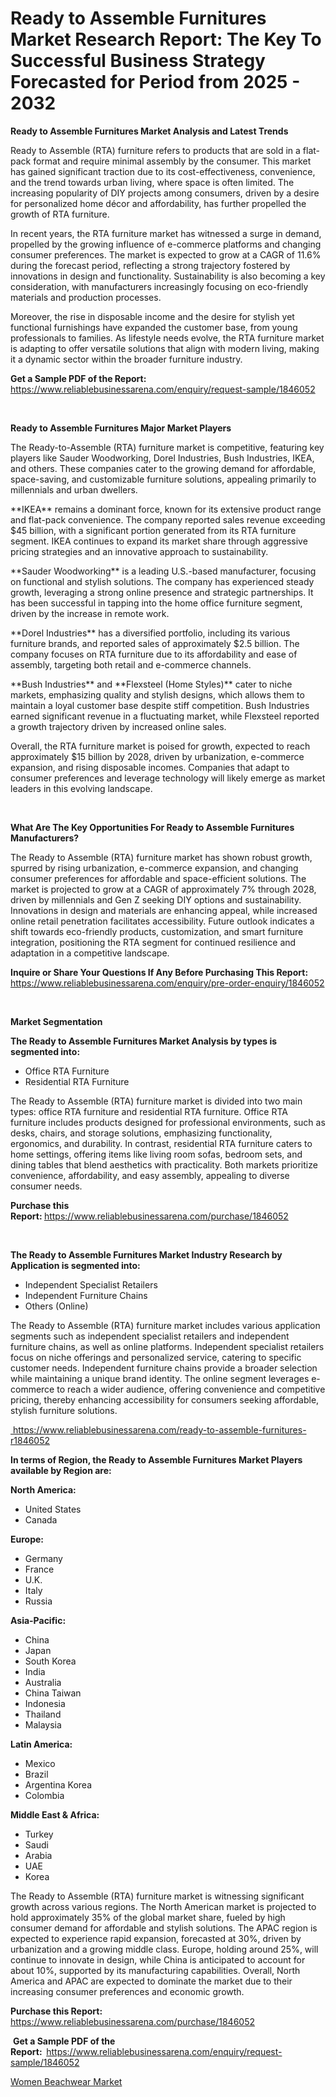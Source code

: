 <p><h1>Ready to Assemble Furnitures Market Research Report: The Key To Successful Business Strategy Forecasted for Period from 2025 - 2032</h1></p><p><strong>Ready to Assemble Furnitures Market Analysis and Latest Trends</strong></p>
<p><p>Ready to Assemble (RTA) furniture refers to products that are sold in a flat-pack format and require minimal assembly by the consumer. This market has gained significant traction due to its cost-effectiveness, convenience, and the trend towards urban living, where space is often limited. The increasing popularity of DIY projects among consumers, driven by a desire for personalized home décor and affordability, has further propelled the growth of RTA furniture.</p><p>In recent years, the RTA furniture market has witnessed a surge in demand, propelled by the growing influence of e-commerce platforms and changing consumer preferences. The market is expected to grow at a CAGR of 11.6% during the forecast period, reflecting a strong trajectory fostered by innovations in design and functionality. Sustainability is also becoming a key consideration, with manufacturers increasingly focusing on eco-friendly materials and production processes.</p><p>Moreover, the rise in disposable income and the desire for stylish yet functional furnishings have expanded the customer base, from young professionals to families. As lifestyle needs evolve, the RTA furniture market is adapting to offer versatile solutions that align with modern living, making it a dynamic sector within the broader furniture industry.</p></p>
<p><strong>Get a Sample PDF of the Report:&nbsp;</strong> <a href="https://www.reliablebusinessarena.com/enquiry/request-sample/1846052?utm_campaign=3183&utm_medium=2&utm_source=Github&utm_content=ia&utm_term=05042025&utm_id=ready-to-assemble-furnitures">https://www.reliablebusinessarena.com/enquiry/request-sample/1846052</a></p>
<p>&nbsp;</p>
<p><strong>Ready to Assemble Furnitures Major Market Players</strong></p>
<p><p>The Ready-to-Assemble (RTA) furniture market is competitive, featuring key players like Sauder Woodworking, Dorel Industries, Bush Industries, IKEA, and others. These companies cater to the growing demand for affordable, space-saving, and customizable furniture solutions, appealing primarily to millennials and urban dwellers.</p><p>**IKEA** remains a dominant force, known for its extensive product range and flat-pack convenience. The company reported sales revenue exceeding $45 billion, with a significant portion generated from its RTA furniture segment. IKEA continues to expand its market share through aggressive pricing strategies and an innovative approach to sustainability.</p><p>**Sauder Woodworking** is a leading U.S.-based manufacturer, focusing on functional and stylish solutions. The company has experienced steady growth, leveraging a strong online presence and strategic partnerships. It has been successful in tapping into the home office furniture segment, driven by the increase in remote work.</p><p>**Dorel Industries** has a diversified portfolio, including its various furniture brands, and reported sales of approximately $2.5 billion. The company focuses on RTA furniture due to its affordability and ease of assembly, targeting both retail and e-commerce channels.</p><p>**Bush Industries** and **Flexsteel (Home Styles)** cater to niche markets, emphasizing quality and stylish designs, which allows them to maintain a loyal customer base despite stiff competition. Bush Industries earned significant revenue in a fluctuating market, while Flexsteel reported a growth trajectory driven by increased online sales.</p><p>Overall, the RTA furniture market is poised for growth, expected to reach approximately $15 billion by 2028, driven by urbanization, e-commerce expansion, and rising disposable incomes. Companies that adapt to consumer preferences and leverage technology will likely emerge as market leaders in this evolving landscape.</p></p>
<p>&nbsp;</p>
<p><strong>What Are The Key Opportunities For Ready to Assemble Furnitures Manufacturers?</strong></p>
<p><p>The Ready to Assemble (RTA) furniture market has shown robust growth, spurred by rising urbanization, e-commerce expansion, and changing consumer preferences for affordable and space-efficient solutions. The market is projected to grow at a CAGR of approximately 7% through 2028, driven by millennials and Gen Z seeking DIY options and sustainability. Innovations in design and materials are enhancing appeal, while increased online retail penetration facilitates accessibility. Future outlook indicates a shift towards eco-friendly products, customization, and smart furniture integration, positioning the RTA segment for continued resilience and adaptation in a competitive landscape.</p></p>
<p><strong>Inquire or Share Your Questions If Any Before Purchasing This Report:</strong> <a href="https://www.reliablebusinessarena.com/enquiry/pre-order-enquiry/1846052?utm_campaign=3183&utm_medium=2&utm_source=Github&utm_content=ia&utm_term=05042025&utm_id=ready-to-assemble-furnitures">https://www.reliablebusinessarena.com/enquiry/pre-order-enquiry/1846052</a></p>
<p>&nbsp;</p>
<p><strong>Market Segmentation</strong></p>
<p><strong>The Ready to Assemble Furnitures Market Analysis by types is segmented into:</strong></p>
<p><ul><li>Office RTA Furniture</li><li>Residential RTA Furniture</li></ul></p>
<p><p>The Ready to Assemble (RTA) furniture market is divided into two main types: office RTA furniture and residential RTA furniture. Office RTA furniture includes products designed for professional environments, such as desks, chairs, and storage solutions, emphasizing functionality, ergonomics, and durability. In contrast, residential RTA furniture caters to home settings, offering items like living room sofas, bedroom sets, and dining tables that blend aesthetics with practicality. Both markets prioritize convenience, affordability, and easy assembly, appealing to diverse consumer needs.</p></p>
<p><strong>Purchase this Report:&nbsp;</strong><a href="https://www.reliablebusinessarena.com/purchase/1846052?utm_campaign=3183&utm_medium=2&utm_source=Github&utm_content=ia&utm_term=05042025&utm_id=ready-to-assemble-furnitures">https://www.reliablebusinessarena.com/purchase/1846052</a></p>
<p>&nbsp;</p>
<p><strong>The Ready to Assemble Furnitures Market Industry Research by Application is segmented into:</strong></p>
<p><ul><li>Independent Specialist Retailers</li><li>Independent Furniture Chains</li><li>Others (Online)</li></ul></p>
<p><p>The Ready to Assemble (RTA) furniture market includes various application segments such as independent specialist retailers and independent furniture chains, as well as online platforms. Independent specialist retailers focus on niche offerings and personalized service, catering to specific customer needs. Independent furniture chains provide a broader selection while maintaining a unique brand identity. The online segment leverages e-commerce to reach a wider audience, offering convenience and competitive pricing, thereby enhancing accessibility for consumers seeking affordable, stylish furniture solutions.</p></p>
<p><a href="https://www.reliablebusinessarena.com/ready-to-assemble-furnitures-r1846052?utm_campaign=3183&utm_medium=2&utm_source=Github&utm_content=ia&utm_term=05042025&utm_id=ready-to-assemble-furnitures">&nbsp;https://www.reliablebusinessarena.com/ready-to-assemble-furnitures-r1846052</a></p>
<p><strong>In terms of Region, the Ready to Assemble Furnitures Market Players available by Region are:</strong></p>
<p>
    <p> <strong> North America: </strong>
        <ul>
            <li>United States</li>
            <li>Canada</li>
        </ul>
        </p> 
    <p> <strong> Europe: </strong>
        <ul>
            <li>Germany</li>
            <li>France</li>
            <li>U.K.</li>
            <li>Italy</li>
            <li>Russia</li>
        </ul>
        </p> 
    <p> <strong> Asia-Pacific: </strong>
        <ul>
            <li>China</li>
            <li>Japan</li>
            <li>South Korea</li>
            <li>India</li>
            <li>Australia</li>
            <li>China Taiwan</li>
            <li>Indonesia</li>
            <li>Thailand</li>
            <li>Malaysia</li>
        </ul>
        </p> 
    <p> <strong> Latin America: </strong>
        <ul>
            <li>Mexico</li>
            <li>Brazil</li>
            <li>Argentina Korea</li>
            <li>Colombia</li>
        </ul>
        </p> 
    <p> <strong> Middle East & Africa: </strong>
        <ul>
            <li>Turkey</li>
            <li>Saudi</li>
            <li>Arabia</li>
            <li>UAE</li>
            <li>Korea</li>
        </ul>
    </p>
    </p>
<p><p>The Ready to Assemble (RTA) furniture market is witnessing significant growth across various regions. The North American market is projected to hold approximately 35% of the global market share, fueled by high consumer demand for affordable and stylish solutions. The APAC region is expected to experience rapid expansion, forecasted at 30%, driven by urbanization and a growing middle class. Europe, holding around 25%, will continue to innovate in design, while China is anticipated to account for about 10%, supported by its manufacturing capabilities. Overall, North America and APAC are expected to dominate the market due to their increasing consumer preferences and economic growth.</p></p>
<p><strong>Purchase this Report: </strong><a href="https://www.reliablebusinessarena.com/purchase/1846052?utm_campaign=3183&utm_medium=2&utm_source=Github&utm_content=ia&utm_term=05042025&utm_id=ready-to-assemble-furnitures">https://www.reliablebusinessarena.com/purchase/1846052</a></p>
<p>&nbsp;<strong>Get a Sample PDF of the Report:&nbsp;&nbsp;</strong><a href="https://www.reliablebusinessarena.com/enquiry/request-sample/1846052?utm_campaign=3183&utm_medium=2&utm_source=Github&utm_content=ia&utm_term=05042025&utm_id=ready-to-assemble-furnitures">https://www.reliablebusinessarena.com/enquiry/request-sample/1846052</a></p>
<p><strong></strong></p>
<p><p><a href="https://github.com/miottaredlin79/Market-Research-Report-List-1/blob/main/women-beachwear-market.md?utm_campaign=3183&utm_medium=2&utm_source=Github&utm_content=ia&utm_term=05042025&utm_id=ready-to-assemble-furnitures">Women Beachwear Market</a></p></p>